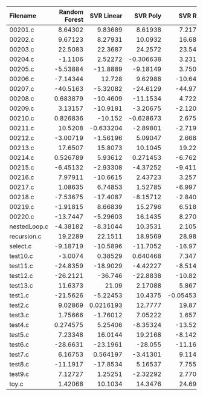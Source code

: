| Filename     |   Random Forest |   SVR Linear |   SVR Poly |     SVR RBF |        KNN |   Gradient Boosting |   AdaBoost |   Random Number |         O0 |          O1 |        O2 |   O3 |
|:-------------|----------------:|-------------:|-----------:|------------:|-----------:|--------------------:|-----------:|----------------:|-----------:|------------:|----------:|-----:|
| 00201.c      |        8.64302  |    9.83689   |   8.61938  |   7.21749   |   5.07662  |            5.0536   |   5.05463  |      10.9471    |   1.48905  |  -5.67273   |  14.5355  |   -0 |
| 00202.c      |        9.67123  |    8.27931   |  10.0932   |  16.6801    |  13.1894   |           14.2703   |  12.5192   |      11.9189    |  19.8123   |  19.0467    |  11.1703  |   -0 |
| 00203.c      |       22.5083   |   22.3687    |  24.2572   |  23.5403    |  21.0823   |            5.52018  |  15.057    |      10.6514    |  15.0244   |  12.2828    |   6.72719 |   -0 |
| 00204.c      |       -1.1106   |    2.52272   |  -0.306638 |   3.23169   |  10.6745   |            5.76233  |   4.57862  |       9.46958   |   1.97359  |  -1.96183   |  -0.69954 |   -0 |
| 00205.c      |       -5.53884  |  -11.8889    |  -9.18149  |   3.75046   |   0.414143 |           -2.87994  | -15.0926   |     -13.0638    | -11.8246   |  -4.76363   |  -9.62045 |   -0 |
| 00206.c      |       -7.14344  |   12.728     |   9.62988  | -10.6434    |  -2.53045  |           -7.35426  |  -8.26949  |     -11.7164    |  -9.95821  |  -5.5765    |  11.7931  |   -0 |
| 00207.c      |      -40.5163   |   -5.32082   | -24.6129   | -44.9747    | -12.4342   |          -13.507    |   0.969105 |      -5.18793   | -11.9735   |  -8.61313   | -11.977   |   -0 |
| 00208.c      |        0.683879 |  -10.4609    | -11.1534   |   4.72205   | -18.6757   |            1.94503  |   6.95113  |       6.86585   |  -3.54709  |  -3.48451   |  -6.34451 |   -0 |
| 00209.c      |        3.13157  |  -10.9181    |  -3.20675  |  -2.12091   |   5.5566   |           -2.4094   |   2.6694   |       7.79445   |  -8.78391  |  -0.296623  |  -7.03244 |   -0 |
| 00210.c      |        0.826836 |  -10.152     |  -0.628673 |   2.67589   |  10.1935   |            3.811    |  -6.38989  |       0.0113292 |   4.82963  |  -5.34959   |   2.00368 |   -0 |
| 00211.c      |       10.5208   |   -0.633204  |  -2.89801  |  -2.71991   |   2.99003  |            0.747028 |   9.27539  |       3.13561   |  -8.56739  |   7.98909   |   5.80023 |   -0 |
| 00212.c      |       -3.00719  |   -1.56196   |   5.09047  |   2.66813   |   6.70603  |            3.10591  |   8.46726  |       5.88611   |   2.32422  |   7.23323   |  -4.33913 |   -0 |
| 00213.c      |       17.6507   |   15.8073    |  10.1045   |  19.2227    |   7.54003  |           13.2131   |  13.7615   |      13.9197    |  10.3536   |  14.2167    |   7.81369 |   -0 |
| 00214.c      |        0.526789 |    5.93612   |   0.271453 |  -6.76279   | -18.0101   |          -19.7764   | -17.9306   |     -21.9488    | -22.4229   | -20.3825    | -16.4339  |   -0 |
| 00215.c      |       -6.45132  |   -2.93308   |  -4.37252  |  -9.41182   | -10.1437   |           -4.51199  |   1.29885  |      -9.29025   |  -2.16185  |   0.769486  | -14.0465  |   -0 |
| 00216.c      |        7.97911  |  -10.6615    |   2.43723  |   3.25771   |   0.104659 |           -0.63187  |   1.36756  |       0.740306  |   5.17249  |   1.82901   |   3.32697 |   -0 |
| 00217.c      |        1.08635  |    6.74853   |   1.52785  |  -6.99716   | -19.069    |          -18.9808   | -14.3051   |      -0.460724  |  -2.15914  |  -0.373212  |   5.85076 |   -0 |
| 00218.c      |       -7.53675  |  -17.4087    |  -8.15712  |  -2.84084   |  -8.43437  |           -8.11711  | -18.1151   |      -6.3966    |  -3.96324  | -10.0964    |  -6.93695 |   -0 |
| 00219.c      |       -1.91815  |    8.66839   |  15.2796   |   6.51833   |   3.77278  |           -5.15497  |  -4.91716  |      -2.43097   |   6.59909  |  -0.0860279 |   6.09904 |   -0 |
| 00220.c      |      -13.7447   |   -5.29603   |  16.1435   |   8.27051   |   1.97158  |            3.17685  |  -1.26863  |     -10.1168    |   1.07679  |  -1.57509   |  -1.16718 |   -0 |
| nestedLoop.c |       -4.38182  |   -8.31044   |  10.3531   |   2.10541   |  -3.50925  |           13.3991   | -13.174    |      -4.04924   |   0.956055 |  11.0829    |   8.01779 |   -0 |
| recursion.c  |       19.2289   |   22.1511    |  18.9569   |  28.9885    |  18.9991   |           19.6424   |  11.573    |      20.1792    |  19.6674   |  10.293     |  12.1788  |   -0 |
| select.c     |       -9.18719  |  -10.5896    | -11.7052   | -16.9712    | -16.0408   |          -18.0362   | -11.9553   |     -26.5963    | -10.8759   |  -9.67973   |  -1.16237 |   -0 |
| test10.c     |       -3.0074   |    0.38529   |   0.640468 |   7.34788   |   0.594906 |          -14.6375   |  -3.61209  |      -0.557141  |  -2.90756  |  -1.56363   |   1.09899 |   -0 |
| test11.c     |      -24.8359   |  -18.9029    |  -4.42227  |  -8.51497   | -12.0741   |            5.32002  | -15.2997   |     -13.6546    | -22.182    | -17.8441    | -24.8051  |   -0 |
| test12.c     |      -26.2121   |  -36.746     | -22.8838   | -10.8213    | -21.3322   |          -38.1077   | -15.1846   |     -22.4718    |  -2.01298  |  -9.27859   |   4.40114 |   -0 |
| test13.c     |       11.6373   |   21.09      |   2.17088  |   5.86744   |  10.754    |            8.03087  |   8.52953  |       4.56025   |   5.44057  |   1.49817   |   8.26008 |   -0 |
| test1.c      |      -21.5626   |   -5.22453   |  10.4375   |  -0.0545324 |   2.73092  |           -0.141454 |  -8.21605  |       6.61643   |  -0.774525 |  -6.4102    |   5.40763 |   -0 |
| test2.c      |        9.02869  |    0.0216193 |  12.7777   |  19.8711    |  10.2385   |           16.486    |   8.68853  |      11.2853    |   1.69099  |   7.05952   |   2.17221 |   -0 |
| test3.c      |        1.75666  |   -1.76012   |   7.05222  |   1.65792   |   2.93666  |           -3.70402  |   1.79082  |      -5.29293   |  -2.05591  |  -5.37051   |   1.9551  |   -0 |
| test4.c      |        0.274575 |    5.25406   |  -8.35324  | -13.5258    | -15.39     |            1.87559  |  -3.50867  |       4.82424   |  -2.11161  |   0.956718  |   1.75293 |   -0 |
| test5.c      |        7.23348  |   16.0144    |  19.2168   |  -8.14227   | -17.9506   |            6.71893  |   9.29613  |       7.67037   |  -4.66375  |   3.3773    |  13.0723  |   -0 |
| test6.c      |      -28.6631   |  -23.1961    | -28.055    | -11.1626    | -10.3846   |          -20.9276   | -24.7998   |     -16.3891    | -19.544    | -17.0993    | -28.1209  |   -0 |
| test7.c      |        6.16753  |    0.564197  |  -3.41301  |   9.11478   |  -1.77735  |            4.81428  |  -5.88766  |      -7.7865    |  -4.2574   |  -4.75099   |   9.76246 |   -0 |
| test8.c      |      -11.1917   |  -17.8534    |   5.16537  |   7.75589   |   6.50157  |            4.28238  |  -5.84235  |      18.0966    |  -6.9572   |   6.72896   |   4.7037  |   -0 |
| test9.c      |        7.12727  |    1.25251   |  -2.32292  |   2.77054   |   3.43732  |            6.43989  |  -3.68183  |       2.02133   | -11.7765   | -27.1997    | -24.793   |   -0 |
| toy.c        |        1.42068  |   10.1034    |  14.3476   |  24.6923    |  23.715    |            7.3393   |  10.8524   |       3.36903   |   6.84302  |   7.92315   |   5.29985 |   -0 |
